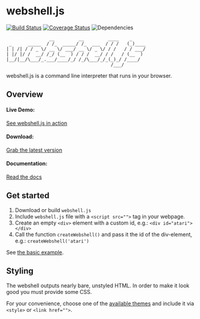 # webshell.js

[![Build Status](https://api.travis-ci.org/jotaen/webshell.js.svg)](https://travis-ci.org/jotaen/webshell.js)
[![Coverage Status](https://coveralls.io/repos/github/jotaen/webshell.js/badge.svg?branch=master)](https://coveralls.io/github/jotaen/webshell.js?branch=master)
![Dependencies](https://david-dm.org/jotaen/webshell.js.svg)

```
                __         __         ____    _     
 _      _____  / /_  _____/ /_  ___  / / /   (_)____
| | /| / / _ \/ __ \/ ___/ __ \/ _ \/ / /   / / ___/
| |/ |/ /  __/ /_/ (__  ) / / /  __/ / /   / (__  )
|__/|__/\___/_.___/____/_/ /_/\___/_/_(_)_/ /____/  
                                       /___/        
```

webshell.js is a command line interpreter that runs in your browser.

## Overview

#### Live Demo:
[See webshell.js in action](http://static.jotaen.net/webshell.js/examples/basic.html)

#### Download:
[Grab the latest version](http://static.jotaen.net/webshell.js/dist/webshell.js)

#### Documentation:
[Read the docs](docs/index.md)

## Get started

1. Download or build `webshell.js`
2. Include `webshell.js` file with a `<script src="">` tag in your webpage.
3. Create an empty `<div>` element with a custom id, e.g.: `<div id="atari"></div>`
4. Call the function `createWebshell()` and pass it the id of the div-element, e.g.: `createWebshell('atari')`

See [the basic example](examples/basic.html).

## Styling

The webshell outputs nearly bare, unstyled HTML. In order to make it look good you must provide some CSS.

For your convenience, choose one of the [available themes](themes/) and include it via `<style>` or `<link href="">`.
